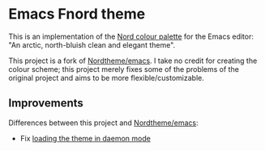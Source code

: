 # Emacs Fnord theme

This is an implementation of the [Nord colour palette](https://www.nordtheme.com) for the Emacs editor: "An arctic, north-bluish clean and elegant theme".

This project is a fork of
[Nordtheme/emacs](https://github.com/nordtheme/emacs). I take no
credit for creating the colour scheme; this project merely fixes some of the problems of the original project and aims to be
more flexible/customizable.

## Improvements

Differences between this project and [Nordtheme/emacs](https://github.com/nordtheme/emacs):

- Fix [loading the theme in daemon mode](https://github.com/nordtheme/emacs/issues/59)

